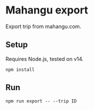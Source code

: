 # Mahangu export

Export trip from mahangu.com.

## Setup

Requires Node.js, tested on v14.

`npm install`

## Run

`npm run export -- --trip ID`
